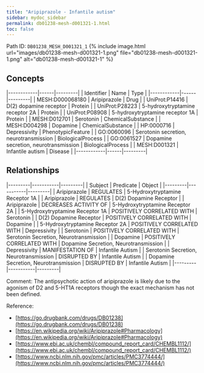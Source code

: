 ```yaml
---
title: "Aripiprazole - Infantile autism"
sidebar: mydoc_sidebar
permalink: db01238-mesh-d001321-1.html
toc: false 
---
```



Path ID: `DB01238_MESH_D001321_1`
{% include image.html url="images/db01238-mesh-d001321-1.png" file="db01238-mesh-d001321-1.png" alt="db01238-mesh-d001321-1" %}

## Concepts

|------------|------|---------|
| Identifier | Name | Type    |
|------------|------|---------|
| MESH:D000068180 | Aripiprazole | Drug |
| UniProt:P14416 | D(2) dopamine receptor | Protein |
| UniProt:P28223 | 5-hydroxytryptamine receptor 2A | Protein |
| UniProt:P08908 | 5-hydroxytryptamine receptor 1A | Protein |
| MESH:D012701 | Serotonin | ChemicalSubstance |
| MESH:D004298 | Dopamine | ChemicalSubstance |
| HP:0000716 | Depressivity | PhenotypicFeature |
| GO:0060096 | Serotonin secretion, neurotransmission | BiologicalProcess |
| GO:0061527 | Dopamine secretion, neurotransmission | BiologicalProcess |
| MESH:D001321 | Infantile autism | Disease |
|------------|------|---------|

## Relationships

|---------|-----------|---------|
| Subject | Predicate | Object  |
|---------|-----------|---------|
| Aripiprazole | REGULATES | 5-Hydroxytryptamine Receptor 1A |
| Aripiprazole | REGULATES | D(2) Dopamine Receptor |
| Aripiprazole | DECREASES ACTIVITY OF | 5-Hydroxytryptamine Receptor 2A |
| 5-Hydroxytryptamine Receptor 1A | POSITIVELY CORRELATED WITH | Serotonin |
| D(2) Dopamine Receptor | POSITIVELY CORRELATED WITH | Dopamine |
| 5-Hydroxytryptamine Receptor 2A | POSITIVELY CORRELATED WITH | Depressivity |
| Serotonin | POSITIVELY CORRELATED WITH | Serotonin Secretion, Neurotransmission |
| Dopamine | POSITIVELY CORRELATED WITH | Dopamine Secretion, Neurotransmission |
| Depressivity | MANIFESTATION OF | Infantile Autism |
| Serotonin Secretion, Neurotransmission | DISRUPTED BY | Infantile Autism |
| Dopamine Secretion, Neurotransmission | DISRUPTED BY | Infantile Autism |
|---------|-----------|---------|

Comment: The antipsychotic action of aripiprazole is likely due to the agonism of D2 and 5-HT1A receptors though the exact mechanism has not been defined.

Reference: 
  - [https://go.drugbank.com/drugs/DB01238](https://go.drugbank.com/drugs/DB01238)
  - [https://en.wikipedia.org/wiki/Aripiprazole#Pharmacology](https://en.wikipedia.org/wiki/Aripiprazole#Pharmacology)
  - [https://www.ebi.ac.uk/chembl/compound_report_card/CHEMBL1112/](https://www.ebi.ac.uk/chembl/compound_report_card/CHEMBL1112/)
  - [https://www.ncbi.nlm.nih.gov/pmc/articles/PMC3774444/](https://www.ncbi.nlm.nih.gov/pmc/articles/PMC3774444/)
